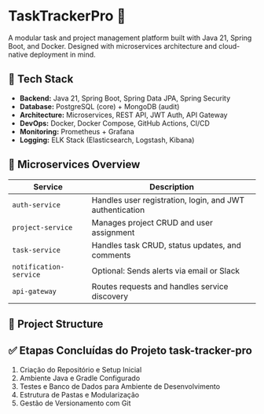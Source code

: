 # TaskTrackerPro 🧩  
A modular task and project management platform built with Java 21, Spring Boot, and Docker. Designed with microservices architecture and cloud-native deployment in mind.

## 🚀 Tech Stack

- **Backend:** Java 21, Spring Boot, Spring Data JPA, Spring Security  
- **Database:** PostgreSQL (core) + MongoDB (audit)  
- **Architecture:** Microservices, REST API, JWT Auth, API Gateway  
- **DevOps:** Docker, Docker Compose, GitHub Actions, CI/CD  
- **Monitoring:** Prometheus + Grafana  
- **Logging:** ELK Stack (Elasticsearch, Logstash, Kibana)

## 🧱 Microservices Overview

| Service         | Description                       |
|-----------------|-----------------------------------|
| `auth-service`  | Handles user registration, login, and JWT authentication  
| `project-service` | Manages project CRUD and user assignment  
| `task-service`  | Handles task CRUD, status updates, and comments  
| `notification-service` | Optional: Sends alerts via email or Slack  
| `api-gateway`   | Routes requests and handles service discovery  

## 📂 Project Structure

## ✅ Etapas Concluídas do Projeto task-tracker-pro

1. Criação do Repositório e Setup Inicial
2. Ambiente Java e Gradle Configurado
3. Testes e Banco de Dados para Ambiente de Desenvolvimento
4. Estrutura de Pastas e Modularização
5. Gestão de Versionamento com Git

